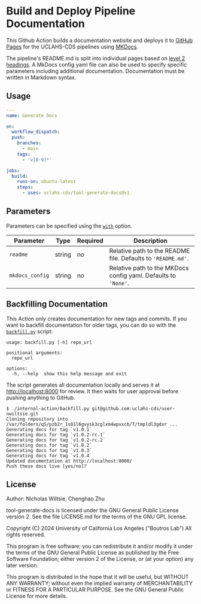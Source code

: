 # Build and Deploy Pipeline Documentation

This Github Action builds a documentation website and deploys it to [GitHub Pages](https://pages.github.com/) for the UCLAHS-CDS pipelines using [MKDocs](https://www.mkdocs.org/).

The pipeline's README.md is split into individual pages based on [level 2 headings](https://www.markdownguide.org/basic-syntax/#headings). A MkDocs config yaml file can also be used to specify specific parameters including additional documentation. Documentation must be written in Markdown syntax.

## Usage

```yaml
---
name: Generate Docs

on:
  workflow_dispatch:
  push:
    branches:
      - main
    tags:
      - 'v[0-9]*'

jobs:
  build:
    runs-on: ubuntu-latest
    steps:
      - uses: uclahs-cds/tool-generate-docs@v1
```

## Parameters

Parameters can be specified using the [`with`](https://docs.github.com/en/actions/creating-actions/metadata-syntax-for-github-actions#runsstepswith) option.

| Parameter | Type | Required | Description |
| ---- | ---- | ---- | ---- |
| `readme` | string | no | Relative path to the README file. Defaults to `'README.md'`. |
| `mkdocs_config` | string | no | Relative path to the MKDocs config yaml. Defaults to `'None'`. |

## Backfilling Documentation

This Action only creates documentation for new tags and commits. If you want to backfill documentation for older tags, you can do so with the [`backfill.py`](./internal-action/backfill.py) script:

```console
usage: backfill.py [-h] repo_url

positional arguments:
  repo_url

options:
  -h, --help  show this help message and exit
```

The script generates all documentation locally and serves it at <http://localhost:8000> for review. It then waits for user approval before pushing anything to GitHub.

```console
$ ./internal-action/backfill.py git@github.com:uclahs-cds/user-nwiltsie.git
Cloning repository into /var/folders/q5/pzb2r_1s01l6gvysk3cglxm4wpvxcb/T/tmpldl3gdxr ...
Generating docs for tag `v1.0.1`
Generating docs for tag `v1.0.2-rc.1`
Generating docs for tag `v1.0.2-rc.2`
Generating docs for tag `v1.0.2`
Generating docs for tag `v1.0.3`
Generating docs for tag `v1.0.4`
Updated documentation at http://localhost:8000/
Push these docs live [yes/no]?
```

## License

Author: Nicholas Wiltsie, Chenghao Zhu

tool-generate-docs is licensed under the GNU General Public License version 2. See the file LICENSE.md for the terms of the GNU GPL license.

Copyright (C) 2024 University of California Los Angeles ("Boutros Lab") All rights reserved.

This program is free software; you can redistribute it and/or modify it under the terms of the GNU General Public License as published by the Free Software Foundation; either version 2 of the License, or (at your option) any later version.

This program is distributed in the hope that it will be useful, but WITHOUT ANY WARRANTY; without even the implied warranty of MERCHANTABILITY or FITNESS FOR A PARTICULAR PURPOSE. See the GNU General Public License for more details.
